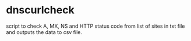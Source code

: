 # dnscurlcheck
script to check A, MX, NS and HTTP status code from list of sites in txt file and outputs the data to csv file.
